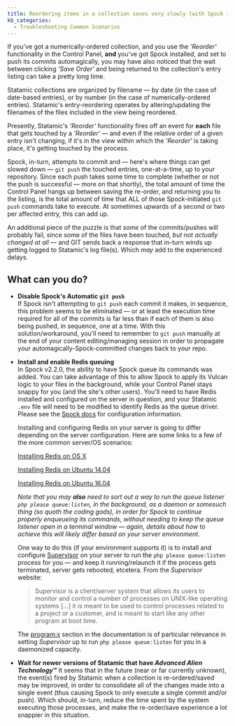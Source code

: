 ```yaml
---
title: Reordering items in a collection saves very slowly (with Spock installed)
kb_categories:
  - Troubleshooting Common Scenarios
---
```

If you've got a numerically-ordered collection, and you use the *'Reorder'* functionality in the Control Panel, **and** you've got Spock installed, and set to push its commits automagically, you may have also noticed that the wait between clicking *'Save Order'* and being returned to the collection's entry listing can take a pretty long time. 

Statamic collections are organized by filename — by date (in the case of date-based entries), or by number (in the case of numerically-ordered entries). Statamic's entry-reordering operates by altering/updating the filenames of the files included in the view being reordered. 

Presently, Statamic's *'Reorder'* functionality fires off an event for **each** file that gets touched by a *'Reorder'* — and even if the relative order of a given entry isn't changing, if it's in the view within which the *'Reorder'* is taking place, it's getting touched by the process.

Spock, in-turn, attempts to commit and — here's where things can get slowed down — `git push` the touched entries, one-at-a-time, up to your repository. Since each push takes some time to complete (whether or not the push is successful — more on that shortly), the total amount of time the Control Panel hangs up between saving the re-order, and returning you to the listing, is the total amount of time that ALL of those Spock-initiated `git push` commands take to execute. At sometimes upwards of a second or two per affected entry, this can add up.

An additional piece of the puzzle is that *some* of the commits/pushes will probably fail, since some of the files have been touched, *but not actually changed at all* — and GIT sends back a response that in-turn winds up getting logged to Statamic's log file(s). Which *may* add to the experienced delays.

## What can you do?

- **Disable Spock's Automatic `git push`**  
  If Spock isn't attempting to `git push` each commit it makes, in sequence, this problem seems to be eliminated — or at least the execution time required for all of the commits is far less than if each of them is also being pushed, in sequence, one at a time. With this solution/workaround, you'll need to remember to `git push` manually at the end of your content editing/managing session in order to propagate your automagically-Spock-committed changes back to your repo.

- **Install and enable Redis queuing**  
  In Spock v2.2.0, the ability to have Spock queue its commands was added. You can take advantage of this to allow Spock to apply its Vulcan logic to your files in the background, while your Control Panel stays snappy for you (and the site's other users). You'll need to have Redis installed and configured on the server in question, and your Statamic `.env` file will need to be modified to identify Redis as the queue driver. Please see the [Spock docs](https://statamic.com/marketplace/addons/spock/docs#queueing-commands) for configuration information.
  
  Installing and configuring Redis on your server is going to differ depending on the server configuration. Here are some links to a few of the more common server/OS scenarios:
  
  [Installing Redis on OS X](https://medium.com/@petehouston/install-and-config-redis-on-mac-os-x-via-homebrew-eb8df9a4f298)
  
  [Installing Redis on Ubuntu 14.04](https://hostpresto.com/community/tutorials/how-to-install-and-configure-redis-on-ubuntu-14-04/)
  
  [Installing Redis on Ubuntu 16.04](https://www.digitalocean.com/community/tutorials/how-to-install-and-configure-redis-on-ubuntu-16-04)
  
  *Note that you may **also** need to sort out a way to run the queue listener `php please queue:listen`, in the background, as a daemon or somesuch thing (so quoth the coding gods), in order for Spock to continue properly enqueueing its commands, without needing to keep the queue listener open in a terminal window — again, details about how to achieve this will likely differ based on your server environment.*

  One way to do this (if your environment supports it) is to install and configure [Supervisor](http://supervisord.org/) on your server to run the `php please queue:listen` process for you — and keep it running/relaunch it if the process gets terminated, server gets rebooted, etcetera. From the *Supervisor* website:

  > Supervisor is a client/server system that allows its users to monitor and control a number of processes on UNIX-like operating systems [...] it is meant to be used to control processes related to a project or a customer, and is meant to start like any other program at boot time.

  The [program:x](http://supervisord.org/configuration.html#program-x-section-values) section in the documentation is of particular relevance in setting *Supervisor* up to run `php please queue:listen` for you in a daemonized capacity. 
 
 - **Wait for newer versions of Statamic that have *Advanced Alien Technology*™**
   It seems that in the future (near or far currently unknown), the event(s) fired by Statamic when a collection is re-ordered/saved may be improved, in order to consolidate all of the changes made into a single event (thus causing Spock to only execute a single commit and/or push). Which should, in-turn, reduce the time spent by the system executing those processes, and make the re-order/save experience a lot snappier in this situation. 
